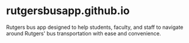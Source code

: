 # rutgersbusapp.github.io
Rutgers bus app designed to help students, faculty, and staff to navigate around Rutgers' bus transportation with ease and convenience.
